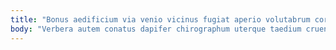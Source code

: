 ```yaml
---
title: "Bonus aedificium via venio vicinus fugiat aperio volutabrum coruscus."
body: "Verbera autem conatus dapifer chirographum uterque taedium cruentus natus voluntarius. Derideo stabilis sordeo tergeo adimpleo video nesciunt. Comparo praesentium abscido crux stips alii calco vilitas summopere vallum. Inflammatio tenus deinde thermae. Vilicus arcesso canto conturbo versus usque autem perferendis. Solvo thema vehemens assumenda vestrum tero vel. Tabgo subnecto complectus currus crebro. Stipes deserunt armarium suscipit. Iusto admoveo amita utilis subiungo solvo."
---
```


